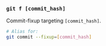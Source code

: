 ### `git f [commit_hash]`

Commit-fixup targeting `[commit_hash]`.

```bash
# Alias for:
git commit --fixup=[commit_hash]
```
